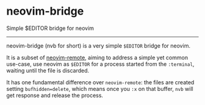 # neovim-bridge

Simple $EDITOR bridge for neovim

---

neovim-bridge (nvb for short) is a very simple `$EDITOR` bridge for neovim.

It is a subset of [neovim-remote](https://github.com/mhinz/neovim-remote), aiming to address a simple yet common use-case, use neovim as `$EDITOR` for a process started from the `:terminal`, waiting until the file is discarded.

It has one fundamental difference over `neovim-remote`: the files are created setting `bufhidden=delete`, which means once you `:x` on that buffer, `nvb` will get response and release the process.
